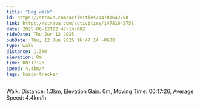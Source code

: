 ```yaml
---
title: "Dog walk"
id: https://strava.com/activities/14781642758
link: https://strava.com/activities/14781642758
date: 2025-06-12T22:47:14:00Z
rideDate: Thu Jun 12 2025
pubDate: Thu, 12 Jun 2025 16:47:14 -0600
type: walk
distance: 1.3km
elevation: 0m
time: 00:17:26
speed: 4.4km/h
tags: kuzco-tracker
---
```

Walk: Distance: 1.3km, Elevation Gain: 0m, Moving Time: 00:17:26, Average Speed: 4.4km/h